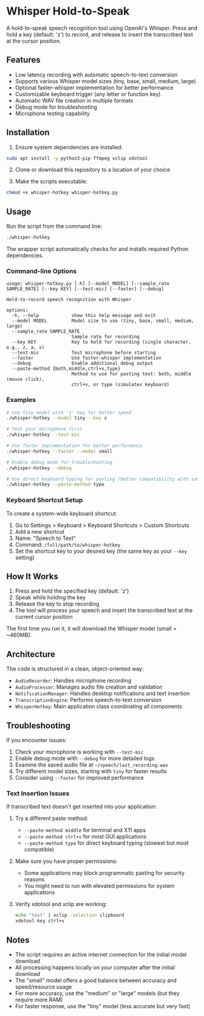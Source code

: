 # Whisper Hold-to-Speak

A hold-to-speak speech recognition tool using OpenAI's Whisper. Press and hold a key (default: 'z') to record, and release to insert the transcribed text at the cursor position.

## Features

- Low latency recording with automatic speech-to-text conversion
- Supports various Whisper model sizes (tiny, base, small, medium, large)
- Optional faster-whisper implementation for better performance
- Customizable keyboard trigger (any letter or function key)
- Automatic WAV file creation in multiple formats
- Debug mode for troubleshooting
- Microphone testing capability

## Installation

1. Ensure system dependencies are installed:

```bash
sudo apt install -y python3-pip ffmpeg xclip xdotool
```

2. Clone or download this repository to a location of your choice

3. Make the scripts executable:

```bash
chmod +x whisper-hotkey whisper-hotkey.py
```

## Usage

Run the script from the command line:

```bash
./whisper-hotkey
```

The wrapper script automatically checks for and installs required Python dependencies.

### Command-line Options

```
usage: whisper-hotkey.py [-h] [--model MODEL] [--sample_rate SAMPLE_RATE] [--key KEY] [--test-mic] [--faster] [--debug]

Hold-to-record speech recognition with Whisper

options:
  -h, --help            show this help message and exit
  --model MODEL         Model size to use (tiny, base, small, medium, large)
  --sample_rate SAMPLE_RATE
                        Sample rate for recording
  --key KEY             Key to hold for recording (single character, e.g., z, a, s)
  --test-mic            Test microphone before starting
  --faster              Use faster-whisper implementation
  --debug               Enable additional debug output
  --paste-method {both,middle,ctrl+v,type}
                        Method to use for pasting text: both, middle (mouse click), 
                        ctrl+v, or type (simulates keyboard)
```

### Examples

```bash
# Use tiny model with 's' key for better speed
./whisper-hotkey --model tiny --key s

# Test your microphone first
./whisper-hotkey --test-mic

# Use faster implementation for better performance
./whisper-hotkey --faster --model small

# Enable debug mode for troubleshooting
./whisper-hotkey --debug

# Use direct keyboard typing for pasting (better compatibility with some apps)
./whisper-hotkey --paste-method type
```

### Keyboard Shortcut Setup

To create a system-wide keyboard shortcut:

1. Go to Settings > Keyboard > Keyboard Shortcuts > Custom Shortcuts
2. Add a new shortcut
3. Name: "Speech to Text"
4. Command: `/full/path/to/whisper-hotkey`
5. Set the shortcut key to your desired key (the same key as your `--key` setting)

## How It Works

1. Press and hold the specified key (default: 'z')
2. Speak while holding the key
3. Release the key to stop recording
4. The tool will process your speech and insert the transcribed text at the current cursor position

The first time you run it, it will download the Whisper model (small = ~460MB).

## Architecture

The code is structured in a clean, object-oriented way:

- `AudioRecorder`: Handles microphone recording
- `AudioProcessor`: Manages audio file creation and validation
- `NotificationManager`: Handles desktop notifications and text insertion
- `TranscriptionEngine`: Performs speech-to-text conversion
- `WhisperHotkey`: Main application class coordinating all components

## Troubleshooting

If you encounter issues:

1. Check your microphone is working with `--test-mic`
2. Enable debug mode with `--debug` for more detailed logs
3. Examine the saved audio file at `~/speech/last_recording.wav`
4. Try different model sizes, starting with `tiny` for faster results
5. Consider using `--faster` for improved performance

### Text Insertion Issues

If transcribed text doesn't get inserted into your application:

1. Try a different paste method:
   - `--paste-method middle` for terminal and X11 apps
   - `--paste-method ctrl+v` for most GUI applications
   - `--paste-method type` for direct keyboard typing (slowest but most compatible)

2. Make sure you have proper permissions:
   - Some applications may block programmatic pasting for security reasons
   - You might need to run with elevated permissions for system applications

3. Verify xdotool and xclip are working:
   ```bash
   echo "test" | xclip -selection clipboard
   xdotool key ctrl+v
   ```

## Notes

- The script requires an active internet connection for the initial model download
- All processing happens locally on your computer after the initial download
- The "small" model offers a good balance between accuracy and speed/resource usage
- For more accuracy, use the "medium" or "large" models (but they require more RAM)
- For faster response, use the "tiny" model (less accurate but very fast)